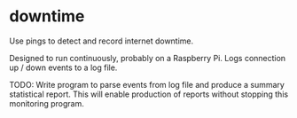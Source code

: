 # downtime
Use pings to detect and record internet downtime.

Designed to run continuously, probably on a Raspberry Pi. Logs connection up / down events to a log file.

TODO: Write program to parse events from log file and produce a summary statistical report. This will enable production of reports without stopping this monitoring program.